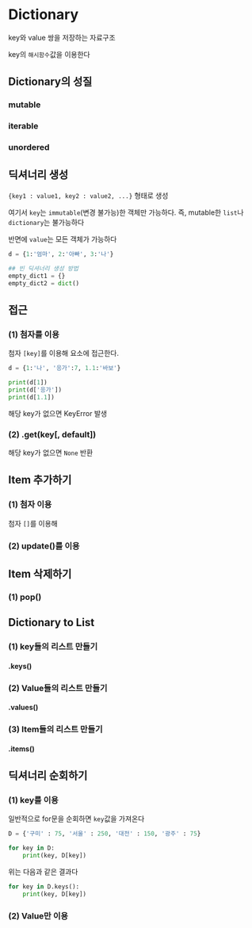 # Dictionary

key와 value 쌍을 저장하는 자료구조

key의 `해시함수`값을 이용한다

## Dictionary의 성질

### mutable

### iterable

### unordered

## 딕셔너리 생성

`{key1 : value1, key2 : value2, ...}` 형태로 생성

여기서 `key`는 `immutable`(변경 불가능)한 객체만 가능하다. 즉, mutable한 `list`나 `dictionary`는 불가능하다

반면에 `value`는 모든 객체가 가능하다

```python
d = {1:'엄마', 2:'아빠', 3:'나'}

## 빈 딕셔너리 생성 방법
empty_dict1 = {}
empty_dict2 = dict()
```

## 접근

### (1) 첨자를 이용

첨자 `[key]`를 이용해 요소에 접근한다.

```python
d = {1:'나', '응가':7, 1.1:'바보'}

print(d[1])
print(d['응가'])
print(d[1.1])
```

해당 key가 없으면 KeyError 발생

### (2) .get(key[, default])

해당 key가 없으면 `None` 반환

## Item 추가하기

### (1) 첨자 이용

첨자 `[]`를 이용해

### (2) update()를 이용

## Item 삭제하기

### (1) pop()

## Dictionary to List

### (1) key들의 리스트 만들기

#### .keys()

### (2) Value들의 리스트 만들기

#### .values()

### (3) Item들의 리스트 만들기

#### .items()

## 딕셔너리 순회하기

### (1) key를 이용

일반적으로 for문을 순회하면 `key`값을 가져온다

```python
D = {'구미' : 75, '서울' : 250, '대전' : 150, '광주' : 75}

for key in D:
    print(key, D[key])
```

위는 다음과 같은 결과다

```python
for key in D.keys():
    print(key, D[key])
```

### (2) Value만 이용
